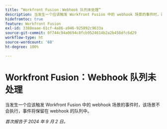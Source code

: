 ```yaml
---
title: “Workfront Fusion：Webhook 队列未处理”
description: 当发生一个应该触发 Workfront Fusion 中的 webhook 场景的事件时，该场景不会执行，事件将保留在 webhook 的队列中。
hidefromtoc: true
feature: Workfront Fusion
exl-id: 3388eaae-61cf-4a86-a946-925892c9633a
source-git-commit: 0f744c94a0694c8fcb9524614b2a2b458dfc6d29
workflow-type: ht
source-wordcount: '68'
ht-degree: 100%

---
```


# Workfront Fusion：Webhook 队列未处理

当发生一个应该触发 Workfront Fusion 中的 webhook 场景的事件时，该场景不会执行，事件将保留在 webhook 的队列中。

_首次报告于 2024 年 9 月 2 日。_
